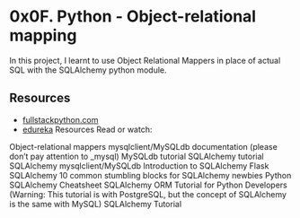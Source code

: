 # 0x0F. Python - Object-relational mapping

In this project, I learnt to use Object Relational Mappers in place of actual SQL with the SQLAlchemy python module.

## Resources
- [fullstackpython.com](https://www.fullstackpython.com/object-relational-mappers-orms.html)
- [edureka](https://www.youtube.com/watch?v=g60QghtJmjY)
Resources
Read or watch:

Object-relational mappers
mysqlclient/MySQLdb documentation (please don’t pay attention to _mysql)
MySQLdb tutorial
SQLAlchemy tutorial
SQLAlchemy
mysqlclient/MySQLdb
Introduction to SQLAlchemy
Flask SQLAlchemy
10 common stumbling blocks for SQLAlchemy newbies
Python SQLAlchemy Cheatsheet
SQLAlchemy ORM Tutorial for Python Developers (Warning: This tutorial is with PostgreSQL, but the concept of SQLAlchemy is the same with MySQL)
SQLAlchemy Tutorial
